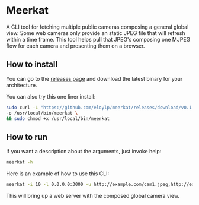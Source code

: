 # Meerkat
A CLI tool for fetching multiple public cameras composing a general global view.
Some web cameras only provide an static JPEG file that will refresh within a time frame.
This tool helps pull that JPEG's composing one MJPEG flow for each camera and
presenting them on a browser.


## How to install

You can go to the [releases page](https://github.com/eloylp/meerkat/releases) and download the latest
binary for your architecture.

You can also try this one liner install:
```bash
sudo curl -L "https://github.com/eloylp/meerkat/releases/download/v0.1.1/meerkat_0.1.1_Linux_x86_64" \
-o /usr/local/bin/meerkat \
&& sudo chmod +x /usr/local/bin/meerkat
```

## How to run 

If you want a description about the arguments, just invoke help:
```bash
meerkat -h
```

Here is an example of how to use this CLI:
```bash
meerkat -i 10 -l 0.0.0.0:3000 -u http://example.com/cam1.jpeg,http://example.com/cam2.jpeg
```

This will bring up a web server with the composed global camera view.
